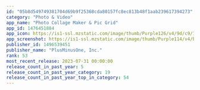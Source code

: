 ```yaml
---
id: "05b8d549749381704d69b9f25368cda80157fc8ec813b48f1aab239617394273"
category: "Photo & Video"
app_name: "Photo Collage Maker & Pic Grid"
app_id: 1476451884
app_icon: https://is1-ssl.mzstatic.com/image/thumb/Purple126/v4/9d/c9/13/9dc913a2-521d-e074-e1ac-7b259c9e9a69/AppIcon-0-0-1x_U007emarketing-0-0-0-5-0-0-sRGB-0-0-0-GLES2_U002c0-512MB-85-220-0-0.png/1024x1024bb.png
app_screenshot: https://is1-ssl.mzstatic.com/image/thumb/Purple114/v4/b7/5d/9a/b75d9a81-e8a1-44de-949b-6598fb9fc541/pr_source.jpg/1242x2688bb.png
publisher_id: 1496539451
publisher_name: "PlusMinusOne, Inc."
rank: 53
most_recent_release: 2023-07-31 00:00:00
release_count_in_past_year: 5
release_count_in_past_year_category: 19
release_count_in_past_year_top_in_category: 54
---
```

